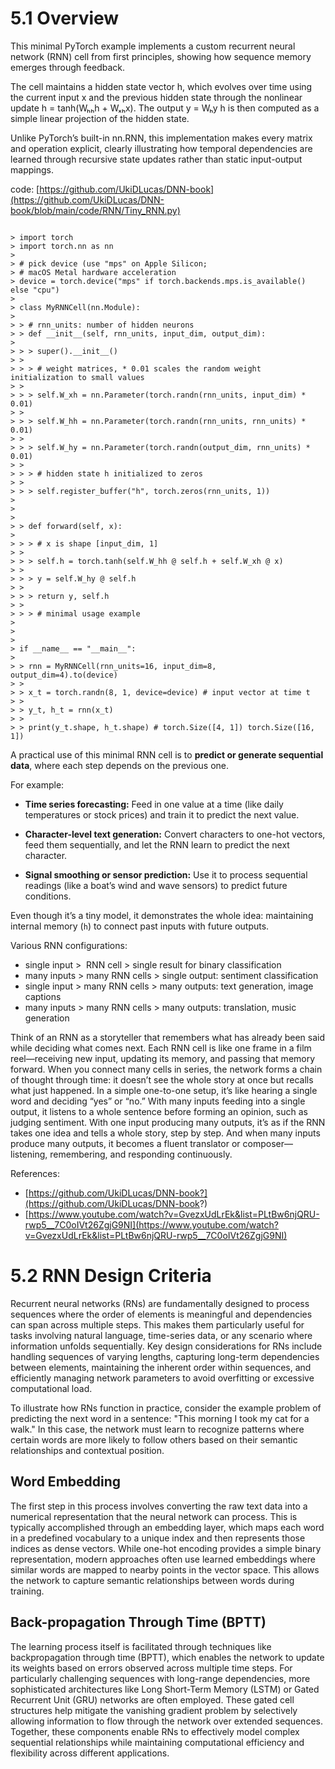 # 5.1 Overview

This minimal PyTorch example implements a custom recurrent neural network (RNN) cell from first principles, showing how sequence memory emerges through feedback.

The cell maintains a hidden state vector h, which evolves over time using the current input x and the previous hidden state through the nonlinear update h = tanh(Wₕₕh + Wₓₕx). The output y = Wₕy h is then computed as a simple linear projection of the hidden state.

Unlike PyTorch’s built-in nn.RNN, this implementation makes every matrix and operation explicit, clearly illustrating how temporal dependencies are learned through recursive state updates rather than static input-output mappings.

  
code: [https://github.com/UkiDLucas/DNN-book](https://github.com/UkiDLucas/DNN-book/blob/main/code/RNN/Tiny_RNN.py)  
  
  
  
```

> import torch  
> import torch.nn as nn  
>   
> # pick device (use "mps" on Apple Silicon;  
> # macOS Metal hardware acceleration  
> device = torch.device("mps" if torch.backends.mps.is_available() else "cpu")  
>   
> class MyRNNCell(nn.Module):  
> 
> > # rnn_units: number of hidden neurons  
> > def __init__(self, rnn_units, input_dim, output_dim):  
> 
> > > super().__init__()
> > 
> > > # weight matrices, * 0.01 scales the random weight initialization to small values
> > 
> > > self.W_xh = nn.Parameter(torch.randn(rnn_units, input_dim) * 0.01)
> > 
> > > self.W_hh = nn.Parameter(torch.randn(rnn_units, rnn_units) * 0.01)
> > 
> > > self.W_hy = nn.Parameter(torch.randn(output_dim, rnn_units) * 0.01)
> > 
> > > # hidden state h initialized to zeros
> > 
> > > self.register_buffer("h", torch.zeros(rnn_units, 1))
> 
>   
> 
> > def forward(self, x):
> 
> > > # x is shape [input_dim, 1]
> > 
> > > self.h = torch.tanh(self.W_hh @ self.h + self.W_xh @ x)
> > 
> > > y = self.W_hy @ self.h
> > 
> > > return y, self.h
> > 
> > > # minimal usage example
> 
>   
>   
> if __name__ == "__main__":  
> 
> > rnn = MyRNNCell(rnn_units=16, input_dim=8, output_dim=4).to(device)
> > 
> > x_t = torch.randn(8, 1, device=device) # input vector at time t
> > 
> > y_t, h_t = rnn(x_t)
> > 
> > print(y_t.shape, h_t.shape) # torch.Size([4, 1]) torch.Size([16, 1])

```

  

A practical use of this minimal RNN cell is to **predict or generate sequential data**, where each step depends on the previous one.

For example:

- **Time series forecasting:** Feed in one value at a time (like daily temperatures or stock prices) and train it to predict the next value.
    
- **Character-level text generation:** Convert characters to one-hot vectors, feed them sequentially, and let the RNN learn to predict the next character.
    
- **Signal smoothing or sensor prediction:** Use it to process sequential readings (like a boat’s wind and wave sensors) to predict future conditions.
    

Even though it’s a tiny model, it demonstrates the whole idea: maintaining internal memory (`h`) to connect past inputs with future outputs.

Various RNN configurations:

- single input >  RNN cell > single result for binary classification
- many inputs > many RNN cells > single output: sentiment classification
- single input > many RNN cells > many outputs: text generation, image captions
- many inputs > many RNN cells > many outputs: translation, music generation

Think of an RNN as a storyteller that remembers what has already been said while deciding what comes next. Each RNN cell is like one frame in a film reel—receiving new input, updating its memory, and passing that memory forward. When you connect many cells in series, the network forms a chain of thought through time: it doesn’t see the whole story at once but recalls what just happened. In a simple one-to-one setup, it’s like hearing a single word and deciding “yes” or “no.” With many inputs feeding into a single output, it listens to a whole sentence before forming an opinion, such as judging sentiment. With one input producing many outputs, it’s as if the RNN takes one idea and tells a whole story, step by step. And when many inputs produce many outputs, it becomes a fluent translator or composer—listening, remembering, and responding continuously.

References:

- [https://github.com/UkiDLucas/DNN-book?](https://github.com/UkiDLucas/DNN-book?)
- [https://www.youtube.com/watch?v=GvezxUdLrEk&list=PLtBw6njQRU-rwp5__7C0oIVt26ZgjG9NI](https://www.youtube.com/watch?v=GvezxUdLrEk&list=PLtBw6njQRU-rwp5__7C0oIVt26ZgjG9NI) 


# 5.2 RNN Design Criteria

Recurrent neural networks (RNs) are fundamentally designed to process sequences where the order of elements is meaningful and dependencies can span across multiple steps. This makes them particularly useful for tasks involving natural language, time-series data, or any scenario where information unfolds sequentially. Key design considerations for RNs include handling sequences of varying lengths, capturing long-term dependencies between elements, maintaining the inherent order within sequences, and efficiently managing network parameters to avoid overfitting or excessive computational load.

To illustrate how RNs function in practice, consider the example problem of predicting the next word in a sentence: "This morning I took my cat for a walk." In this case, the network must learn to recognize patterns where certain words are more likely to follow others based on their semantic relationships and contextual position. 
## Word Embedding

The first step in this process involves converting the raw text data into a numerical representation that the neural network can process. This is typically accomplished through an embedding layer, which maps each word in a predefined vocabulary to a unique index and then represents those indices as dense vectors. While one-hot encoding provides a simple binary representation, modern approaches often use learned embeddings where similar words are mapped to nearby points in the vector space. This allows the network to capture semantic relationships between words during training.

## Back-propagation Through Time (BPTT)

The learning process itself is facilitated through techniques like backpropagation through time (BPTT), which enables the network to update its weights based on errors observed across multiple time steps. For particularly challenging sequences with long-range dependencies, more sophisticated architectures like Long Short-Term Memory (LSTM) or Gated Recurrent Unit (GRU) networks are often employed. These gated cell structures help mitigate the vanishing gradient problem by selectively allowing information to flow through the network over extended sequences. Together, these components enable RNs to effectively model complex sequential relationships while maintaining computational efficiency and flexibility across different applications.






